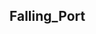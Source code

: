 <H2>Falling_Port<H2>
     <!--
                                      .&x                               
                                     &&&&+                              
                      :                  &+                            
                   X&&.                   .x;&                         
                    &.&                    :.X                         
                      &&&                   &X&&        +.. .          
                       &&;&                  & X       .&.&. +         
                        :&.X.               .  $&        &&X&;:        
                          &.&&    &;& &     X  .&     ; .:.&&&&x       
                            &&   ;& &+  $  & : .&    & &  & . $&:      
         ::x                 &+;    .& .  &x+ :&&     &&&&&.X  &$.     
       ++.:+&&&+$             . &;;.:&&x:X.:+    .  &.X:x &;x.&.&+:    
      ;$.X&..x&.x&.          &&:&&&&X &.+     . .& & &&&X&:.. &;;& :   
     &x.&.&X&..X.&;&.&        &&&+&&&&&&;;. $..:  &.&&& ;&;$  .&:.+;   
    &:$:&&&&x&&&&&.&..$:      &&X&x:&&&&&+;. .    &&&X$&;. & $&&$ :.   
    &:&&&&&X&x&&$$&+. &+:&&    &x&&x&&&&&:.. x     &&&&&.:+x&+ ;.&+&   
   ..&&&.&Xx:&&;&&&$.&&&&&&& &;&&&&&&&&&&&.&.;.  . &&&X:&.xx&+&&& .$   
   &.& &:. &&&.&:X&&&&.+&;&&X&&&&&&&&&&&&& : $ ..+ X&&::$;..x& &&..&   
   & &&.X&..+.+.+ &.+&&:.&&:.&&&&&&&&&&&&&&&...    &&&&&+&x.&X&: &..   
   &:X&&&X&x&&&.&&.&:&&x& X:&$&:&&&x;&&&&&&&.: ;.. $.& &x          +   
   $;;X$&&$&&&&&.&X.X+&$;&&:;&&&&$&&&&&&&&X.  & & &.               &   
   $&&+ :.&&.X&X.&&&$.+&:.&$&x$&&&.&&x$&&xX   & &.& .                  
   x&+.+X.&&&. &&;+&&&.&:&.&& ;&&&.   &&::   . .&&+:                   
   .:&..&..;...& &.                  +$&.    .&&&.X+                   
   &x&.x& ; :                        &x    .x .X.+&                    
   XX.&                             &X    &x   &&x$ :                  
   ;X                              .&  .&&     x&:.                    
                                   &&&&&        &+.                    
                                 $:&+&        X&$&                     
                                $.&$x    +&x:&X&.X$                    
                               & .;    &&&&$&&$&x.                     
                              &;&.$&;$;&&&+                            
                             .&&; &&:                                  
                             &$   &&                                    
                           .$;    &                                    
                           X.                                           
                          &.                                            
                          .                                             
                                                                         
                           Falling_Port                                  
                                                                         
                 By: https://github.com/Marlon009
-->

                                                              
Descrição

Falling_Port é um scanner de portas simples desenvolvido em C. Ele permite que você verifique se determinadas portas de um host estão abertas ou fechadas. A ferramenta foi projetada para ser rápida e eficiente, com a capacidade de escanear múltiplas portas simultaneamente.
Funcionalidades

    Verifica portas específicas em um host.
    Exibe se as portas estão abertas ou fechadas.
    Interface simples de linha de comando.

Requisitos

    Sistema operacional baseado em Linux.
    GCC (Compilador de C).
    Acesso ao terminal com permissões para executar o programa.

Como Compilar

    Clone o repositório:

git clone https://github.com/seu-usuario/Falling_Port.git

Acesse a pasta do projeto:

cd Falling_Port

Compile o código com o GCC:

    gcc -o scanner scanner.c

Como Usar

    Após compilar o código, execute o scanner com:

./scanner <endereco IP> <porta_inicial> <porta_final>

Exemplo:

    ./scanner 192.168.1.1 80 90

    O scanner irá verificar as portas no intervalo entre a porta inicial e a final fornecida e mostrará os resultados.

Contribuindo

    Faça o fork do repositório.
    Crie uma branch para a sua feature:

git checkout -b nova-feature

Comite suas alterações:

git commit -am 'Adiciona nova feature'

Faça o push para a branch:

    git push origin nova-feature

    Abra um pull request.

Licença

Este projeto está sob a licença MIT - veja o arquivo LICENSE para mais detalhes.
